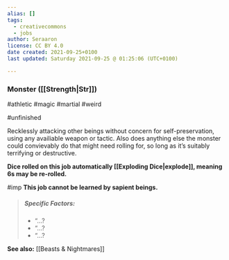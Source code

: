 ```yaml
---
alias: []
tags:
  - creativecommons
  - jobs
author: Seraaron
license: CC BY 4.0
date created: 2021-09-25+0100
last updated: Saturday 2021-09-25 @ 01:25:06 (UTC+0100)

---
```


### Monster ([[Strength|Str]])

#athletic #magic #martial #weird 

#unfinished 

Recklessly attacking other beings without concern for self-preservation, using any availiable weapon or tactic. Also does anything else the monster could convievably do that might need rolling for, so long as it’s suitably terrifying or destructive.

**Dice rolled on this job automatically [[Exploding Dice|explode]], meaning 6s may be re-rolled.**

#imp **This job cannot be learned by sapient beings.**

> ##### Specific Factors:
>
> -   “...?
> -   “...?
> -   “...?

**See also:** [[Beasts & Nightmares]]